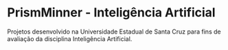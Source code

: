 # PrismMinner - Inteligência Artificial
Projetos desenvolvido na Universidade Estadual de Santa Cruz para fins de avaliação da disciplina Inteligência Artificial.
